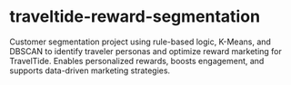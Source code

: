 # traveltide-reward-segmentation
Customer segmentation project using rule-based logic, K-Means, and DBSCAN to identify traveler personas and optimize reward marketing for TravelTide. Enables personalized rewards, boosts engagement, and supports data-driven marketing strategies.
